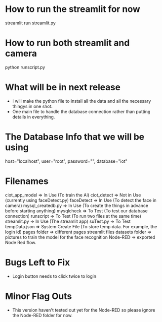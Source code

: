 # How to run the streamlit for now

streamlit run streamlit.py

# How to run both streamlit and camera

python runscript.py

# What will be in next release

- I will make the python file to install all the data and all the necessary thingys in one shot.
- One main file to handle the database connection rather than putting details in everything.

# The Database Info that we will be using

host="localhost",
user="root",
password="",
database="iot"

# Filenames

ciot_app_model => In Use (To train the AI)
ciot_detect => Not in Use (currently using faceDetect.py)
faceDetect => In Use (To detect the face in camera)
mysql_createdb.py => In Use (To create the things in advance before starting anything)
mysqlcheck => To Test (To test our database connection)
runscript => To Test (To run two files at the same time)
streamlit.py => In Use (The streamlit app)
suTest.py => To Test
tempData.json => System Create File (To store temp data. For example, the login id)
pages folder => different pages streamlit files
datasets folder => pictures to train the model for the face recognition
Node-RED => exported Node Red flow.

# Bugs Left to Fix

- Login button needs to click twice to login

# Minor Flag Outs

- This version haven't tested out yet for the Node-RED so please ignore the Node-RED folder for now.
